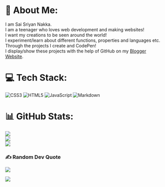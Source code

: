 # 💫 About Me:
I am Sai Sriyan Nakka.<br>I am a teenager who loves web development and making websites!<br>I want my creations to be seen around the world!<br>I experiment/learn about different functions, properties and languages etc. Through the projects I create and CodePen!<br>I display/show these projects with the help of GitHub on my [Blogger Website](https://sriyansites.web.app). 

# 💻 Tech Stack:
![CSS3](https://img.shields.io/badge/css3-%231572B6.svg?style=for-the-badge&logo=css3&logoColor=white) ![HTML5](https://img.shields.io/badge/html5-%23E34F26.svg?style=for-the-badge&logo=html5&logoColor=white) ![JavaScript](https://img.shields.io/badge/javascript-%23323330.svg?style=for-the-badge&logo=javascript&logoColor=%23F7DF1E) ![Markdown](https://img.shields.io/badge/markdown-%23000000.svg?style=for-the-badge&logo=markdown&logoColor=white)
# 📊 GitHub Stats:
![](https://github-readme-stats.vercel.app/api?username=Sriyan-Nakka&theme=dark&hide_border=false&include_all_commits=false&count_private=false)<br/>
![](https://github-readme-streak-stats.herokuapp.com/?user=Sriyan-Nakka&theme=dark&hide_border=false)<br/>
![](https://github-readme-stats.vercel.app/api/top-langs/?username=Sriyan-Nakka&theme=dark&hide_border=false&include_all_commits=false&count_private=false&layout=compact)

### ✍️ Random Dev Quote
![](https://quotes-github-readme.vercel.app/api?type=horizontal&theme=tokyonight)

[![](https://visitcount.itsvg.in/api?id=Sriyan-Nakka&icon=8&color=0)](https://visitcount.itsvg.in)
<!-- Proudly created with GPRM ( https://gprm.itsvg.in ) -->
